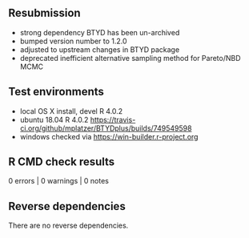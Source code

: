 ## Resubmission
* strong dependency BTYD has been un-archived
* bumped version number to 1.2.0
* adjusted to upstream changes in BTYD package
* deprecated inefficient alternative sampling method for Pareto/NBD MCMC

## Test environments
* local OS X install, devel R 4.0.2
* ubuntu 18.04 R 4.0.2 https://travis-ci.org/github/mplatzer/BTYDplus/builds/749549598
* windows checked via  https://win-builder.r-project.org

## R CMD check results

0 errors | 0 warnings | 0 notes

## Reverse dependencies

There are no reverse dependencies.
